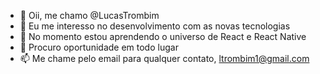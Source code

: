 - 👋 Oii, me chamo @LucasTrombim
- 👀 Eu me interesso no desenvolvimento com as novas tecnologias
- 🌱 No momento estou aprendendo o universo de React e React Native
- 💞️ Procuro oportunidade em todo lugar
- 📫 Me chame pelo email para qualquer contato, ltrombim1@gmail.com

<!---
LucasTrombim/LucasTrombim is a ✨ special ✨ repository because its `README.md` (this file) appears on your GitHub profile.
You can click the Preview link to take a look at your changes.
--->
